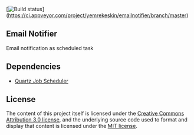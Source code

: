 [![Build status](https://ci.appveyor.com/api/projects/status/npuxyfox8t7spt0e/branch/master?svg=true)]
(https://ci.appveyor.com/project/yemrekeskin/emailnotifier/branch/master)

## Email Notifier
 Email notification as scheduled task 

## Dependencies
- [Quartz Job Scheduler](http://www.quartz-scheduler.org/)

## License

The content of this project itself is licensed under the [Creative Commons Attribution 3.0 license](http://creativecommons.org/licenses/by/3.0/us/deed.en_US), and the underlying source code used to format and display that content is licensed under the [MIT license](http://opensource.org/licenses/mit-license.php).
